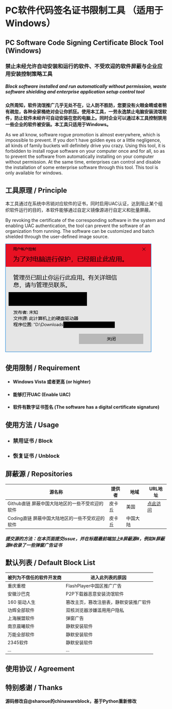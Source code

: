 # PC软件代码签名证书限制工具 （适用于Windows）

## PC Software Code Signing Certificate Block Tool (Windows)

### 禁止未经允许自动安装和运行的软件、不受欢迎的软件屏蔽与企业应用安装控制策略工具

##### Block software installed and run automatically without permission, waste software shielding and enterprise application setup control tool

**众所周知，软件流氓推广几乎无处不在，让人防不胜防，您要没有火眼金睛或者稍有疏忽，各种全家桶绝对会让你抓狂。使用本工具，一劳永逸禁止电脑安装流氓软件，防止软件未经许可自动安装在您的电脑上。同时企业可以通过本工具控制禁用一些企业的软件被安装。本工具只适用于Windows。**

As we all know, software rogue promotion is almost everywhere, which is impossible to prevent. If you don't have golden eyes or a little negligence, all kinds of family buckets will definitely drive you crazy. Using this tool, it is forbidden to install rogue software on your computer once and for all, so as to prevent the software from automatically installing on your computer without permission. At the same time, enterprises can control and disable the installation of some enterprise software through this tool. This tool is only available for windows.

## 工具原理 / Principle

本工具通过在系统中吊销对应软件的证书，同时启用UAC认证，达到阻止某个组织软件运行的目的，本软件能够通过自定义镜像源进行自定义和批量屏蔽。

By revoking the certificate of the corresponding software in the system and enabling UAC authentication, the tool can prevent the software of an organization from running. The software can be customized and batch shielded through the user-defined image source.

![readme-1](Asserts/readme-1.png)

## 使用限制 / Requirement

- #### Windows Vista 或者更高 (or highter)

- #### 能够打开UAC (Enable UAC)

- #### 软件有数字证书签名 (The software has a digital certificate signature)

## 使用方法 / Usage

- ### 禁用证书 / Block




- ### 恢复证书 / Unblock



## 屏蔽源 / Repositories

| 源名称                                          | 提供者 | 地域     | URL地址                                                                      |
| ----------------------------------------------- | ------ | -------- |----------------------------------------------------------------------------|
| Github直链 屏蔽中国大陆地区的一些不受欢迎的软件 | 皮卡丘 | 美国     | [点此访问](https://github.com/PIKACHUIM/BanCert/raw/master/certzip/cn-all.zip) |
| Coding直链 屏蔽中国大陆地区的一些不受欢迎的软件 | 皮卡丘 | 中国大陆 |                                                                            |

##### 提交源的方法：在本页面提交issue，并在标题最前端加上#屏蔽源#，例如#屏蔽源#收录了一些弹窗广告证书

## 默认列表 / Default Block List

| 被列为不信任的软件开发商 | 进入此列表的原因                       |
| ------------------------ | -------------------------------------- |
| 重庆重橙                 | FlashPlayer中国区推广广告              |
| 安徽沙巴克               | P2P下载器恶意安装流氓软件              |
| 160 驱动人生             | 篡改主页，篡改注册表，静默安装推广软件 |
| 功辉全部软件             | 双核浏览器涉嫌滥用用户隐私             |
| 上海展盟软件             | 弹窗广告                               |
| 南京晨曦软件             | 静默安装软件                           |
| 万能全部软件             | 静默安装软件                           |
| 2345软件                 | 静默安装软件                           |
| ...                      | ...                                    |

## 使用协议 / Agreement



## 特别感谢 / Thanks

**源码修改自@sharoue的chinawareblock，基于Python重新修改**

